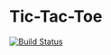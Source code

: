 # Tic-Tac-Toe
[![Build Status](https://travis-ci.org/paosch/tic-tac-toe.svg?branch=master)](https://travis-ci.org/paosch/tic-tac-toe)
